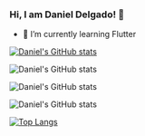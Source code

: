 ### Hi, I am Daniel Delgado! 👋
- 🌱 I’m currently learning Flutter

[![Daniel's GitHub stats](https://github-readme-stats.vercel.app/api?username=DanielSemilleroUAO)](https://github.com/anuraghazra/github-readme-stats)

![Daniel's GitHub stats](https://github-readme-stats.vercel.app/api?username=DanielSemilleroUAO&hide=contribs,prs)

![Daniel's GitHub stats](https://github-readme-stats.vercel.app/api?username=DanielSemilleroUAO&hide=contribs,prs)

![Daniel's GitHub stats](https://github-readme-stats.vercel.app/api?username=DanielSemilleroUAO&show_icons=true)

[![Top Langs](https://github-readme-stats.vercel.app/api/top-langs/?username=DanielSemilleroUAO&exclude_repo=github-readme-stats,DanielSemilleroUAO.github.io)](https://github.com/DanielSemilleroUAO/github-readme-stats)


